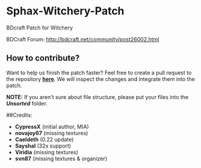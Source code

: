 # Sphax-Witchery-Patch

BDcraft Patch for Witchery

BDCraft Forum: http://bdcraft.net/community/post26002.html


## How to contribute?
Want to help us finish the patch faster? Feel free to create a pull request to the repository [__here__](https://github.com/svn87/Sphax-Witchery-Patch/pulls). We will inspect the changes and integrate them into the patch.

__NOTE:__ If you aren't sure about file structure, please put your files into the __*Unsorted*__ folder.

##Credits:
 * **CypressX** (initial author, MIA)
 * **novajoy67** (missing textures)
 * **Caeldeth** (0.22 update)
 * **Sayshal** (32x support)
 * **Viridia** (missing textures)
 * **svn87** (missing textures & organizer)
